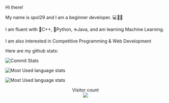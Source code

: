 Hi there!

My name is spol29 and I am a beginner developer. 💻👨‍💻

I am fluent with 💙C++, 🐍Python, ☕️Java, and am learning Machine Learning. 

I am also interested in Competitive Programming & Web Development

Here are my github stats:


![Commit Stats](https://github-readme-stats.vercel.app/api?username=spol-29&show_icons=true&theme=radical&layout=compact)

![Most Used language stats](https://github-readme-stats.vercel.app/api/top-langs/?username=spol-29&layout=compact&theme=radical)

![Most Used language stats](https://github-readme-stats.vercel.app/api/top-langs/?username=spol-29&show_icons=true&theme=radical)

<p align="center"> 
  Visitor count<br>
  <img src="https://profile-counter.glitch.me/spol-29/count.svg" />
</p>
